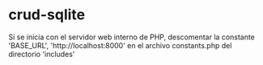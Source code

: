 # crud-sqlite

Si se inicia con el servidor web interno de PHP, descomentar la constante 'BASE_URL', 'http://localhost:8000' en el archivo constants.php del directorio 'includes'
